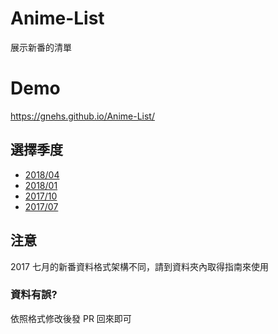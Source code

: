 # Anime-List
展示新番的清單
# Demo
https://gnehs.github.io/Anime-List/
## 選擇季度
- [2018/04](https://github.com/gnehs/Anime-List/tree/master/2018.04)
- [2018/01](https://github.com/gnehs/Anime-List/tree/master/2018.01)
- [2017/10](https://github.com/gnehs/Anime-List/tree/master/2017.10)
- [2017/07](https://github.com/gnehs/Anime-List/tree/master/2017.07)

## 注意
2017 七月的新番資料格式架構不同，請到資料夾內取得指南來使用

### 資料有誤?
依照格式修改後發 PR 回來即可
